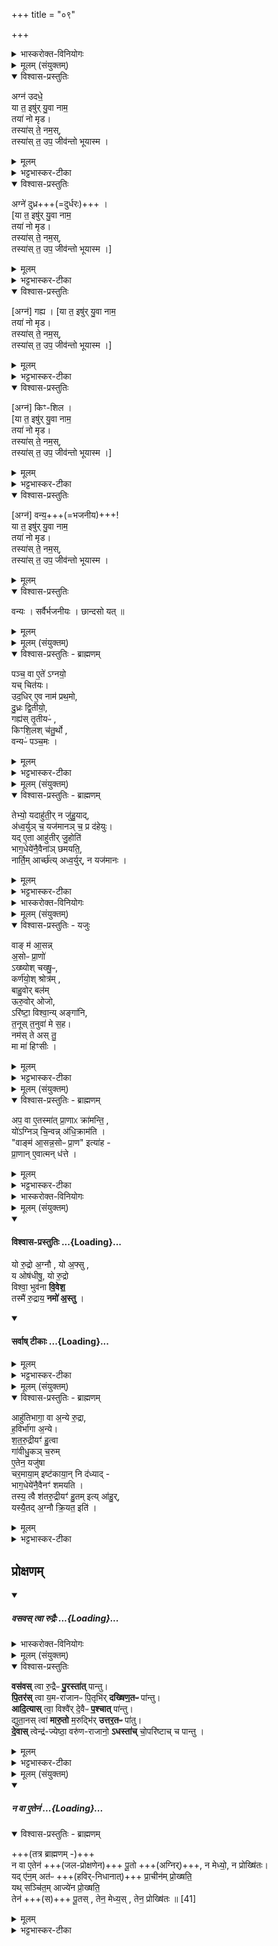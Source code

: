 +++
title = "०९"

+++

<details><summary>भास्करोक्त-विनियोगः</summary>

1पञ्चस्वपि चितिषु सञ्चिताहुतिमन्त्राः - अग्न उदध इत्याद्याः ॥ 
</details>
<details><summary>मूलम् (संयुक्तम्)</summary>

अग्न॑ उदधे॒ या त॒ इषु॑र्यु॒वा नाम॒ तया॑ नो मृड॒ तस्या॑स्ते॒ नम॒स्तस्या॑स्त॒ उप॒ जीव॑न्तो भूया॒स्माग्ने॑ दुध्र गह्य किꣳशिल वन्य॒ या त॒ इषु॑र्यु॒वा नाम॒ तया॑ नो मृड॒ तस्या॑स्ते॒ नम॒स्तस्या॑स्त॒ उप॒ जीव॑न्तो भूयास्म॒
</details>
<details open><summary>विश्वास-प्रस्तुतिः</summary>

अग्न॑ उदधे॒  
या त॒ इषु॑र् यु॒वा नाम॒  
तया॑ नो मृड।  
तस्या॑स् ते॒ नम॒स्,  
तस्या॑स् त॒ उप॒ जीव॑न्तो भूयास्म ।  
</details>
<details><summary>मूलम्</summary>

अग्न॑ उदधे॒ या त॒ इषु॑र्यु॒वा नाम॒ तया॑ नो मृड॒ , तस्या॑स्ते॒ नम॒स् , तस्या॑स् त॒ उप॒ जीव॑न्तो भूयास्म ।  
अग्ने॑ दुध्र ।  गह्य । किꣳशिल ।  
व॒न्य॒ या त॒ इषु॑र्यु॒वा नाम॒ तया॑ नो मृड॒ , तस्या॑स् ते॒ नम॒स् , तस्या॑स् त॒ उप॒ जीव॑न्तो भूयास्म ।  
</details>
<details><summary>भट्टभास्कर-टीका</summary>

हे अग्ने उदधे समुद्रवदपरिच्छेद्या या ते तव संबन्धिनी इषुः इच्छा युवा नाम हविषा देवैर्मिश्रियतीति प्रसिद्धा तयाऽस्मान् मृडय सुखय । तस्यास्सम्बन्धिने महानुभावाय तुभ्यं नमः । तस्यास्सम्वन्धिनं त्वामुपजविन्तो वयं भूयास्म भूतिमन्तस्स्यामेति । कर्मणि व्यत्ययेन षष्ठी । 
</details>
<details open><summary>विश्वास-प्रस्तुतिः</summary>

अग्ने॑ दुध्र+++(=दुर्धरः)+++ ।  
[या त॒ इषु॑र् यु॒वा नाम॒  
तया॑ नो मृड।  
तस्या॑स् ते॒ नम॒स्,  
तस्या॑स् त॒ उप॒ जीव॑न्तो भूयास्म ।]
</details>
<details><summary>मूलम्</summary>

अग्ने॑ दुध्र ।  
</details>
<details><summary>भट्टभास्कर-टीका</summary>

एवं दुघ्रादिष्वपि योज्यम् ।  
तत्र सर्वेष्वपि 'अग्ने' इत्य्-आदाव् अनुषङ्गः,  
'या त इषुः' इत्य्-आदेर् अन्ते ।  
'नामन्त्रिते समानाधिकरणे' इति सामान्यवचनस्य  
'अग्ने' इत्यामन्त्रितस्य विद्यमानत्व-निषेधात्  
दुध्रादीनि विशेषवचनानि विन्यस्यन्ते । 

**दुध्रो** दुर्धरः ।  
खलि गुणाभावः, पृपोदरादिः । 
</details>
<details open><summary>विश्वास-प्रस्तुतिः</summary>

[अग्न॑] गह्य ।
[या त॒ इषु॑र् यु॒वा नाम॒  
तया॑ नो मृड।  
तस्या॑स् ते॒ नम॒स्,  
तस्या॑स् त॒ उप॒ जीव॑न्तो भूयास्म ।]
</details>
<details><summary>मूलम्</summary>

[अग्न॑] गह्य । 
</details>
<details><summary>भट्टभास्कर-टीका</summary>

गह्यः सर्वैर्गृहीतव्यः ।  
गाहतेर्यक्प्रत्ययः छान्दसः, ह्रस्वत्वं च । 
</details>
<details open><summary>विश्वास-प्रस्तुतिः</summary>

[अग्न॑] किꣳ-शिल ।  
[या त॒ इषु॑र् यु॒वा नाम॒  
तया॑ नो मृड।  
तस्या॑स् ते॒ नम॒स्,  
तस्या॑स् त॒ उप॒ जीव॑न्तो भूयास्म ।]
</details>
<details><summary>मूलम्</summary>

किꣳशिल ।  
</details>
<details><summary>भट्टभास्कर-टीका</summary>

**किंशीलः** दुर्निरूपशीलः । ष्टषोदरादिः । 
</details>
<details open><summary>विश्वास-प्रस्तुतिः</summary>

[अग्न॑] वन्य॒+++(=भजनीय)+++!  
या त॒ इषु॑र् यु॒वा नाम॒  
तया॑ नो मृड।  
तस्या॑स् ते॒ नम॒स्,  
तस्या॑स् त॒ उप॒ जीव॑न्तो भूयास्म ।

</details>
<details><summary>मूलम्</summary>

व॒न्य॒ या त॒ इषु॑र्यु॒वा नाम॒ तया॑ नो मृड॒ , तस्या॑स् ते॒ नम॒स् , तस्या॑स् त॒ उप॒ जीव॑न्तो भूयास्म ।
</details>
<details open><summary>विश्वास-प्रस्तुतिः</summary>

वन्यः । सर्वैर्भजनीयः । छान्दसो यत् ॥
</details>
<details><summary>मूलम्</summary>

वन्यः । सर्वैर्भजनीयः । छान्दसो यत् ॥
</details>
<details><summary>मूलम् (संयुक्तम्)</summary>

पञ्च॒ वा ए॒ते॑ऽग्नयो॒ यच्चित॑य उद॒धिरे॒व नाम॑ प्रथ॒मो दु॒ध्रः [37]  
द्वि॒तीयो॒ गह्य॑स्तृ॒तीय॑ᳵ किꣳशि॒लश्च॑तु॒र्थो वन्यᳶ॑ पञ्च॒मस्
</details>
<details open><summary>विश्वास-प्रस्तुतिः - ब्राह्मणम्</summary>

पञ्च॒ वा ए॒ते॑ ऽग्नयो॒  
यच् चित॑यः।  
उद॒धिर् ए॒व नाम॑ प्रथ॒मो,  
दु॒ध्रः द्वि॒तीयो॒,  
गह्य॑स् तृ॒तीयᳶ॑ ,  
किꣳशि॒लश् च॑तु॒र्थो ,  
वन्यᳶ॑ पञ्च॒मः ।  
</details>
<details><summary>मूलम्</summary>

पञ्च॒ वा ए॒ते॑ऽग्नयो॒ यच्चित॑य उद॒धिरे॒व नाम॑ प्रथ॒मो, दु॒ध्रः द्वि॒तीयो॒, गह्य॑स् तृ॒तीयᳶ॑ , किꣳशि॒लश् च॑तु॒र्थो , वन्यᳶ॑ पञ्च॒मः ।  
</details>
<details><summary>भट्टभास्कर-टीका</summary>

2पञ्च वा इत्यादि ॥ अत्रैव ब्राह्मणम् अग्न उदध्यादिनामानः पञ्चाग्नयः ॥
</details>
<details><summary>मूलम् (संयुक्तम्)</summary>

तेभ्यो॒ यदाहु॑ती॒र्न जु॑हु॒याद॑ध्व॒र्युञ्च॒ यज॑मानञ्च॒ प्र द॑हेयु॒र्यदे॒ता आहु॑तीर्जु॒होति॑ भाग॒धेये॑नै॒वैना॑ञ्छमयति॒ नार्ति॒मार्च्छ॑त्यध्व॒र्युर्न यज॑मानो॒
</details>
<details open><summary>विश्वास-प्रस्तुतिः - ब्राह्मणम्</summary>

तेभ्यो॒ यदाहु॑ती॒र् न जु॑हु॒याद्,  
अ॑ध्व॒र्युञ् च॒ यज॑मानञ् च॒ प्र द॑हेयुः।   
यद् ए॒ता आहु॑तीर् जु॒होति॑  
भाग॒धेये॑नै॒वैना॑ञ् छमयति॒,   
नार्ति॒म् आर्च्छ॑त्य् अध्व॒र्युर्, न यज॑मानः ।  
</details>
<details><summary>मूलम्</summary>

तेभ्यो॒ यदाहु॑ती॒र्न जु॑हु॒याद् अ॑ध्व॒र्युञ् च॒ यज॑मानञ् च॒ प्र द॑हेयु॒र् ,  
यदे॒ता आहु॑तीर्जु॒होति॑ भाग॒धेये॑नै॒वैना॑ञ् छमयति॒ ,   नार्ति॒मार्च्छ॑त्यध्व॒र्युर्न यज॑मानः ।  
</details>
<details><summary>भट्टभास्कर-टीका</summary>

3तेभ्य इत्यादि ॥ गतम् । आहुतयः सञ्चिताहुतयः 'अग्न उदधे' इत्याद्याः ॥
</details>
<details><summary>भास्करोक्त-विनियोगः</summary>

4अथ चितेर् आद्रवण-मन्त्रः - वाङ्म आसन्नित्यादि ॥ 
</details>
<details><summary>मूलम् (संयुक्तम्)</summary>

वाङ्म॑ आ॒सन्न॒सोᳶ प्रा॒णो॑ऽख्ष्योश्चख्षु॒ᳵ कर्ण॑यो॒श्श्रोत्र॑म्बाहु॒वोर्बल॑मूरु॒वोरोजोऽरि॑ष्टा॒ विश्वा॒न्यङ्गा॑नि त॒नूः [38]  
त॒नुवा॑ मे स॒ह नम॑स्ते अस्तु॒ मा मा॑ हिꣳसी॒र्...
</details>
<details open><summary>विश्वास-प्रस्तुतिः - यजुः</summary>

वाङ् म॑ आ॒सन्न्  
अ॒सोᳶ प्रा॒णो॑  
ऽख्ष्योश् चख्षु॒ᳶ,  
कर्ण॑यो॒श् श्रोत्र॑म् ,  
बाहु॒वोर् बल॑म्  
ऊरु॒वोर् ओजो,  
ऽरि॑ष्टा॒ विश्वा॒न्य् अङ्गा॑नि,  
त॒नूस् त॒नुवा॑ मे स॒ह।   
नम॑स् ते अस् तु॒  
मा मा॑ हिꣳसीः ।
</details>
<details><summary>मूलम्</summary>

वाङ्म॑ आ॒सन्न॒सोᳶ प्रा॒णो॑ ऽख्ष्योश् चख्षु॒ᳶ, कर्ण॑यो॒श् श्रोत्र॑म् ,  
बाहु॒वोर् बल॑म् ऊरु॒वोरोजो, ऽरि॑ष्टा॒ विश्वा॒न्यङ्गा॑नि, त॒नूस् त॒नुवा॑ मे स॒ह,  
नम॑स्ते अस्तु॒ मा मा॑ हिꣳसीः ।  
</details>
<details><summary>भट्टभास्कर-टीका</summary>

मम आसन् आस्ये वागिन्द्रियमविकलं तिष्ठतु आधाराधेययोरवियोगं प्रार्थयते । एवं सर्वत्र । 'पद्दन्' इत्यादिना आसन्भावः । नसोः नासिकयोः । 'ऊडिदम्' इति विभक्तेरुदात्तत्वम् । अक्ष्योरिति । 'ईचद्विवचने' इतीकारस्योदात्तत्वात् 'उदात्तयणः' इति विभक्तेरुदात्तत्वम् । वाहुवोरूरुवोरिति । 'तन्वादीनां छन्दसि बहुलम्' इत्युवङ् । पूर्ववद्विभक्त्युदात्तत्वम् । ओजो वेगः । कि बहुना - विश्वानि उक्तव्यतिरिक्तान्यपि ममाङ्गानि अरिष्टानि अहिंसितानि अक्षीणशक्तीनि सन्तु । तनूश्च मे तनुवा तन्ववयवैः हस्तपादादिभिः सहैव सर्वदा भवतु । पूर्ववदुवङ् । नमस्ते अस्तु मा मा हिंसीः यथोक्तमेव संपादय ॥
</details>
<details><summary>मूलम् (संयुक्तम्)</summary>

प॒ वा ए॒तस्मा॑त्प्रा॒णाᳵ क्रा॑मन्ति॒ यो॑ऽग्निञ्चि॒न्वन्न॑धि॒क्राम॑ति॒ वाङ्म॑ आ॒सन्न॒सोᳶ प्रा॒ण इत्या॑ह प्रा॒णाने॒वात्मन्ध॑त्ते॒
</details>
<details open><summary>विश्वास-प्रस्तुतिः - ब्राह्मणम्</summary>

अप॒ वा ए॒तस्मा॑त् प्रा॒णाᳵ क्रा॑मन्ति॒ ,  
यो॑ऽग्निञ् चि॒न्वन्न् अ॑धि॒क्राम॑ति ।  
"वाङ्म॑ आ॒सन्न॒सोᳶ प्रा॒ण" इत्या॑ह -  
प्रा॒णान् ए॒वात्मन् ध॑त्ते ।  
</details>
<details><summary>मूलम्</summary>

अप॒ वा ए॒तस्मा॑त्प्रा॒णाᳵ क्रा॑मन्ति॒ , यो॑ऽग्निञ् चि॒न्वन्न् अ॑धि॒क्राम॑ति ।  
"वाङ्म॑ आ॒सन्न॒सोᳶ प्रा॒ण" इत्या॑ह ।  
प्रा॒णाने॒वात्मन्ध॑त्ते ।  
</details>
<details><summary>भट्टभास्कर-टीका</summary>

5अप वा एतस्मादित्यादि ॥ अत्रैव ब्राह्मणम् । अनेन मन्त्रेणाद्रवणात् आत्मति पुनः प्राणान् धत्ते ॥
</details>
<details><summary>भास्करोक्त-विनियोगः</summary>

6गावीधुकं चरुं चरमायामिष्टकायां निदधाति यस्यां शतरुद्रीयं जुहोति - यो रुद्र इत्यनुष्टुभा ॥ 
</details>
<details><summary>मूलम् (संयुक्तम्)</summary>

यो रु॒द्रो अ॒ग्नौ यो अ॒फ्सु य ओष॑धीषु॒ यो रु॒द्रो विश्वा॒ भुव॑नावि॒वेश॒ तस्मै॑ रु॒द्राय॒ नमो॑ अ॒स्त्व्...
</details>
<div class="js_include" newlevelforh1="4" title="विश्वास-प्रस्तुतिः" unfilled url="/vedAH_yajuH/taittirIyam/sArasvata-vibhAgaH/saMhitA/Rk/vishvAsa-prastutiH/5/5/09/38_yo_rudro.md">
<details open><summary><h4>विश्वास-प्रस्तुतिः ...{Loading}...</h4></summary>

यो रु॒द्रो अ॒ग्नौ , यो अ॒फ्सु ,  
य ओष॑धीषु॒, यो रु॒द्रो  
विश्वा॒ भुव॑ना **वि॒वेश॒**   
तस्मै॑ रु॒द्राय॒ **नमो॑ अ॒स्तु** ।
</details>
</div>
<div class="js_include" newlevelforh1="4" title="सर्वाष् टीकाः" unfilled url="/vedAH_yajuH/taittirIyam/sArasvata-vibhAgaH/saMhitA/Rk/sarvASh_TIkAH/5/5/09/38_yo_rudro.md">
<details open><summary><h4>सर्वाष् टीकाः ...{Loading}...</h4></summary>
<details><summary>मूलम्</summary>

यो रु॒द्रो अ॒ग्नौ , यो अ॒फ्सु , य ओष॑धीषु॒ , यो रु॒द्रो विश्वा॒ भुव॑नावि॒वेश॒  तस्मै॑ रु॒द्राय॒ नमो॑ अ॒स्तु ।
</details>
<details><summary>भट्टभास्कर-टीका</summary>

यो देवोग्न्यादिष्ववस्थितः ततश्च विश्वान्यपि भूतजातानि विवेश तस्मै नम इति ॥
</details>
<details><summary>मूलम् (संयुक्तम्)</summary>

आहु॑तिभागा॒ वा अ॒न्ये रु॒द्रा ह॒विर्भा॑गाः [39]  
अ॒न्ये श॑तरु॒द्रीयꣳ॑ हु॒त्वा गा॑वीधु॒कञ्च॒रुमे॒तेन॒ यजु॑षा चर॒माया॒मिष्ट॑काया॒न्नि द॑ध्याद्भाग॒धेये॑नै॒वैनꣳ॑ शमयति॒ तस्य॒ त्वै श॑तरु॒द्रीयꣳ॑ हु॒तमित्या॑हु॒र्यस्यै॒तद॒ग्नौ क्रि॒यत॒ इति॒
</details>
</details>
</div>
<details open><summary>विश्वास-प्रस्तुतिः - ब्राह्मणम्</summary>

आहु॑तिभागा॒ वा अ॒न्ये रु॒द्रा,  
ह॒विर्भा॑गा अ॒न्ये।  
श॒त॒रु॒द्रीयꣳ॑ हु॒त्वा  
गा॑वीधु॒कञ् च॒रुम्  
ए॒तेन॒ यजु॑षा  
चर॒माया॒म् इष्ट॑काया॒न् नि द॑ध्याद् -  
भाग॒धेये॑नै॒वैनꣳ॑ शमयति ।  
तस्य॒ त्वै श॑तरु॒द्रीयꣳ॑ हु॒तम् इत्य् आ॑हु॒र्,  
यस्यै॒तद् अ॒ग्नौ क्रि॒यत॒ इति॑ ।  
</details>
<details><summary>मूलम्</summary>

आहु॑तिभागा॒ वा अ॒न्ये रु॒द्रा, ह॒विर्भा॑गा अ॒न्ये श॑तरु॒द्रीयꣳ॑ हु॒त्वा  
गा॑वीधु॒कञ् च॒रुम् ए॒तेन॒ यजु॑षा चर॒माया॒मिष्ट॑काया॒न् नि द॑ध्याद्, भाग॒धेये॑नै॒वैनꣳ॑ शमयति ।  
तस्य॒ त्वै श॑तरु॒द्रीयꣳ॑ हु॒तमित्या॑हु॒र्, यस्यै॒तद॒ग्नौ क्रि॒यत॒ इति॑ ।  
</details>
<details><summary>भट्टभास्कर-टीका</summary>

7आहुतिभागा इत्यादि ॥ अत्रैव ब्राह्मणम् । आहुतिभागानां शतरुद्रीयहविर्भागाः । शतरुद्रीयानन्तरं गावीधुकं चरुनिधानं अंशाराधनेनांशमेव शमयति । तस्य त्वा इति । तस्यैव शतरुद्रीयं हुतं भवति तस्यैतच्चरुनिधानं क्रियत इत्याहुः यज्ञविदः ॥
</details>

## प्रोक्षणम्

<div class="js_include" includetitle="false" newlevelforh1="5" unfilled url="/vedAH_yajuH/taittirIyam/sArasvata-vibhAgaH/saMhitA/yajuH/sarva-prastutiH/5/5/09/vasavas_tvA_rudraiH.md">
<details open><summary><h5>वसवस् त्वा रुद्रैः ...{Loading}...</h5></summary>
<details><summary>भास्करोक्त-विनियोगः</summary>

8सञ्चितमग्रिं आज्येन प्रोक्षति - वसवस्त्वेत्यादिभिः ॥
</details>
<details><summary>मूलम् (संयुक्तम्)</summary>

वस॑वस्त्वा रु॒द्रैᳶ पु॒रस्ता॑त्पान्तु पि॒तर॑स्त्वा य॒मरा॑जानᳶ पि॒तृभि॑र्दख्षिण॒तᳶ पा॑न्त्वादि॒त्यास्त्वा॒ विश्वै॑र्दे॒वैᳶ प॒श्चात्पा॑न्तु द्युता॒नस्त्वा॑ मारु॒तो म॒रुद्भि॑रुत्तर॒तᳶ पा॑तु [40]  
दे॒वास्त्वेन्द्र॑ज्येष्ठा॒ वरु॑णराजानो॒ऽधस्ता॑च्चो॒परि॑ष्टाच्च पान्तु॒
</details>
<details open><summary>विश्वास-प्रस्तुतिः</summary>

**वस॑वस्** त्वा रु॒द्रैᳶ **पु॒रस्ता॑त्** पान्तु।  
**पि॒तर॑स्** त्वा य॒म-रा॑जानᳶ पि॒तृभि॑र् **दख्षिण॒तᳶ** पा॑न्तु।  
**आदि॒त्यास्** त्वा॒ विश्वै॑र् दे॒वैᳶ **प॒श्चात्** पा॑न्तु।  
द्युता॒नस् त्वा॑ **मारु॒तो** म॒रुद्भि॑र् **उत्तर॒तᳶ** पा॑तु।  
**दे॒वास्** त्वेन्द्र॑-ज्येष्ठा॒ वरु॑ण-राजानो॒ **ऽधस्ता॑च्** चो॒परि॑ष्टाच् च पान्तु ।
</details>
<details><summary>मूलम्</summary>

वस॑वस् त्वा रु॒द्रैᳶ पु॒रस्ता॑त् पान्तु ,  
पि॒तर॑स् त्वा य॒मरा॑जानᳶ पि॒तृभि॑र् दख्षिण॒तᳶ पा॑न्तु + आदि॒त्यास् त्वा॒ विश्वै॑र्दे॒वैᳶ प॒श्चात् पा॑न्तु ,  
द्युता॒नस् त्वा॑ मारु॒तो म॒रुद्भि॑रुत्तर॒तᳶ पा॑तु ,  
दे॒वास् त्वेन्द्र॑ज्येष्ठा॒ वरु॑णराजानो॒ ऽधस्ता॑च् चो॒परि॑ष्टाच् च पान्तु ।
</details>
<details><summary>भट्टभास्कर-टीका</summary>

त्वामेवमेतैस्सह पान्त्विति ॥
</details>
<details><summary>मूलम् (संयुक्तम्)</summary>

न वा ए॒तेन॑ पू॒तो न मेध्यो॒ न प्रोख्षि॑तो॒ यदे॑न॒मत॑ᳶ प्रा॒चीन॑म्प्रो॒ख्षति॒ यथ्सञ्चि॑त॒माज्ये॑न प्रो॒ख्षति॒ तेन॑ पू॒तस्तेन॒ मेध्य॒स्तेन॒ प्रोख्षि॑तः ॥ [41]
</details>
</details>
</div>
<div class="js_include" includetitle="false" newlevelforh1="5" unfilled url="/vedAH_yajuH/taittirIyam/sArasvata-vibhAgaH/saMhitA/brAhmaNam/sarva-prastutiH/5/5/09/na_vA_etena_pUtaH.md">
<details open><summary><h5>न वा ए॒तेन॑ ...{Loading}...</h5></summary>
<details open><summary>विश्वास-प्रस्तुतिः - ब्राह्मणम्</summary>

+++(तत्र ब्राह्मणम् -)+++  
न वा ए॒तेन॑ +++(जल-प्रोक्षणेन)+++ पू॒तो +++(अग्निर्)+++, न मेध्यो॒, न प्रोख्षि॑तः।  
यद् ए॑न॒म् अत॑ᳶ +++(हविर्-निधानात्)+++ प्रा॒चीन॑म् प्रो॒ख्षति॒  
यथ् सञ्चि॑त॒म् आज्ये॑न प्रो॒ख्षति॒   
तेन॑ +++(स)+++ पू॒तस् , तेन॒ मेध्य॒स् , तेन॒ प्रोख्षि॑तः ॥ [41]
</details>
<details><summary>मूलम्</summary>

न वा ए॒तेन॑ पू॒तो, न मेध्यो॒, न प्रोख्षि॑तो॒ , यदे॑न॒मत॑ᳶ प्रा॒चीन॑म् प्रो॒ख्षति॒ यथ्सञ्चि॑त॒माज्ये॑न प्रो॒ख्षति॒   
तेन॑ पू॒तस् , तेन॒ मेध्य॒स् , तेन॒ प्रोख्षि॑तः ॥ [41]
</details>
<details><summary>भट्टभास्कर-टीका</summary>

9न वा एतेनेत्यादि ॥ अत्रैव ब्राह्मणं - नायम् अग्निरेतेन प्रोक्षणेन पूतो नैव पूतः नैव मेध्यः मेधार्हः ।  
किं बहुना प्रोक्षित एव न भवति ।  
द्वितीय-स्तुत्य्-अर्थं प्रथमस्य निन्दा । 

केनेत्याह - अतः अस्माच् चरु-निधानात् प्राचीनं पूर्वं यदेनं प्रोक्षति 'सहस्रस्य प्रमा असि' डति हिरण्यशल्कैः तदकृतसमम् एवैतद्दृष्ट्या भवति ।  

तस्माद्  
यत् सञ्चितम् इदानीं चरुनिधानानन्तरं  
आज्येन प्रोक्षति वसवस्त्वादिभिः एतैर्मन्त्रैः ।  
तेनैव पूतत्वादिभाव इति  
चरुनिधानस्यैव स्तुतिः;  
आज्यप्नोक्षणस्यैव वा ॥

इति पञ्चमे पञ्चमे नवमोनुवाकः ॥
</details>
</details>
</div>
